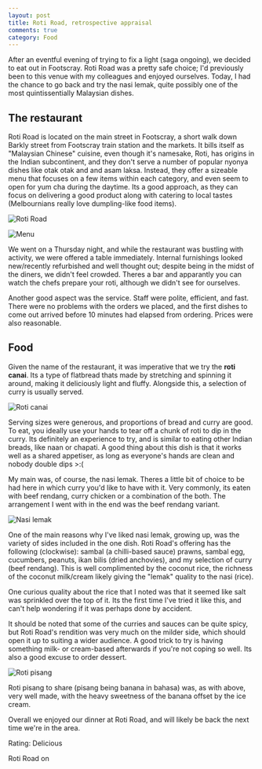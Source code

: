 ```yaml
---
layout: post
title: Roti Road, retrospective appraisal
comments: true
category: Food
---
```


After an eventful evening of trying to fix a light (saga ongoing), we decided to eat out in Footscray. Roti Road was a pretty safe choice; I'd previously been to this venue with my colleagues and enjoyed ourselves. Today, I had the chance to go back and try the nasi lemak, quite possibly one of the most quintissentially Malaysian dishes. 

<!--break-->

## The restaurant

Roti Road is located on the main street in Footscray, a short walk down Barkly street from Footscray train station and the markets. It bills itself as "Malaysian Chinese" cuisine, even though it's namesake, Roti, has origins in the Indian subcontinent, and they don't serve a number of popular nyonya dishes like otak otak and and asam laksa. Instead, they offer a sizeable menu that focuses on a few items within each category, and even seem to open for yum cha during the daytime. Its a good approach, as they can focus on delivering a good product along with catering to local tastes (Melbournians really love dumpling-like food items). 

![Roti Road](https://lh5.googleusercontent.com/OSb4cuw1-FYoe28Rh6fqtsNdQUQlt0oXuBoWONUlZ4I=w1036-h583-no)

![Menu](https://lh6.googleusercontent.com/jkLhdOewc0JygAZxoQ-9aZIbqWbXtbaArdnCscrXxOM=w1044-h545-no)

We went on a Thursday night, and while the restaurant was bustling with activity, we were offered a table immediately. Internal furnishings looked new/recently refurbished and well thought out; despite being in the midst of the diners, we didn't feel crowded. Theres a bar and apparantly you can watch the chefs prepare your roti, although we didn't see for ourselves. 

Another good aspect was the service. Staff were polite, efficient, and fast. There were no problems with the orders we placed, and the first dishes to come out arrived before 10 minutes had elapsed from ordering. Prices were also reasonable. 

## Food

Given the name of the restaurant, it was imperative that we try the <b>roti canai</b>. Its a type of flatbread thats made by stretching and spinning it around, making it deliciously light and fluffy. Alongside this, a selection of curry is usually served. 

![Roti canai](https://lh5.googleusercontent.com/-xsTGpT8dKy8/VTCtxtov7RI/AAAAAAAAHYs/dK90lktl8Ck/w933-h583-no/IMG_20150227_183147456_HDR.jpg)

Serving sizes were generous, and proportions of bread and curry are good. To eat, you ideally use your hands to tear off a chunk of roti to dip in the curry. Its definitely an experience to try, and is similar to eating other Indian breads, like naan or chapati. A good thing about this dish is that it works well as a shared appetiser, as long as everyone's hands are clean and nobody double dips >:(

My main was, of course, the nasi lemak. Theres a little bit of choice to be had here in which curry you'd like to have with it. Very commonly, its eaten with beef rendang, curry chicken or a combination of the both. The arrangement I went with in the end was the beef rendang variant. 

![Nasi lemak](https://lh5.googleusercontent.com/PFf-Aw7SRaytLw3x4y5mnAW10-pSXbyKQ8UoV-W3g6A=w729-h583-no)

One of the main reasons why I've liked nasi lemak, growing up, was the variety of sides included in the one dish. Roti Road's offering has the following (clockwise): sambal (a chilli-based sauce) prawns, sambal egg, cucumbers, peanuts, ikan bilis (dried anchovies), and my selection of curry (beef rendang). This is well complimented by the coconut rice, the richness of the coconut milk/cream likely giving the "lemak" quality to the nasi (rice). 

One curious quality about the rice that I noted was that it seemed like salt was sprinkled over the top of it. Its the first time I've tried it like this, and can't help wondering if it was perhaps done by accident. 

It should be noted that some of the curries and sauces can be quite spicy, but Roti Road's rendition was very much on the milder side, which should open it up to suiting a wider audience. A good trick to try is having something milk- or cream-based afterwards if you're not coping so well. Its also a good excuse to order dessert.

![Roti pisang](https://lh4.googleusercontent.com/-6r_MCxqKxr0/VTCtxpLjFqI/AAAAAAAAHYs/J_3h3PLN5sw/w981-h583-no/IMG_20150227_195229349_HDR.jpg)

Roti pisang to share (pisang being banana in bahasa) was, as with above, very well made, with the heavy sweetness of the banana offset by the ice cream. 

Overall we enjoyed our dinner at Roti Road, and will likely be back the next time we're in the area. 

Rating: Delicious

<a href="http://www.urbanspoon.com/r/71/1835788/restaurant/Melbourne/Roti-Road-Footscray"><img alt="Roti Road on Urbanspoon" src="http://www.urbanspoon.com/b/logo/1835788/minilogo.gif" style="border:none;width:104px;height:15px" /></a>